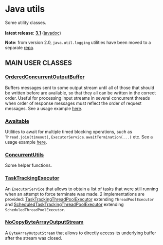 # Java utils

Some utility classes.<br/>
<br/>
**latest release: [3.1](https://search.maven.org/artifact/pl.morgwai.base/java-utils/3.1/jar)**
([javadoc](https://javadoc.io/doc/pl.morgwai.base/java-utils/3.1))

**Note:** from version 2.0, `java.util.logging` utilities have been moved to a separate [repo](https://github.com/morgwai/jul-utils).

## MAIN USER CLASSES

### [OrderedConcurrentOutputBuffer](src/main/java/pl/morgwai/base/utils/concurrent/OrderedConcurrentOutputBuffer.java)
Buffers messages sent to some output stream until all of those that should be written before are available, so that they all can be written in the correct order. Useful for processing input streams in several concurrent threads when order of response messages must reflect the order of request messages. See a usage example [here](https://github.com/morgwai/grpc-utils/blob/v6.0/src/main/java/pl/morgwai/base/grpc/utils/OrderedConcurrentInboundObserver.java).

### [Awaitable](src/main/java/pl/morgwai/base/utils/concurrent/Awaitable.java)
Utilities to await for multiple timed blocking operations, such as `Thread.join(timeout)`, `ExecutorService.awaitTermination(...)` etc. See a usage example [here](https://github.com/morgwai/grpc-utils/blob/v6.0/sample/src/main/java/pl/morgwai/samples/grpc/utils/SqueezedServer.java#L488-L497).

### [ConcurrentUtils](src/main/java/pl/morgwai/base/utils/concurrent/ConcurrentUtils.java)
Some helper functions.

### [TaskTrackingExecutor](src/main/java/pl/morgwai/base/utils/concurrent/TaskTrackingExecutor.java)
An `ExecutorService` that allows to obtain a list of tasks that were still running when an attempt to force terminate was made. 2 implementations are provided: [TaskTrackingThreadPoolExecutor](src/main/java/pl/morgwai/base/utils/concurrent/TaskTrackingThreadPoolExecutor.java) extending `ThreadPoolExecutor` and [ScheduledTaskTrackingThreadPoolExecutor](src/main/java/pl/morgwai/base/utils/concurrent/ScheduledTaskTrackingThreadPoolExecutor.java) extending `ScheduledThreadPoolExecutor`.

### [NoCopyByteArrayOutputStream](src/main/java/pl/morgwai/base/utils/io/NoCopyByteArrayOutputStream.java)
A `ByteArrayOutputStream` that allows to directly access its underlying buffer after the stream was closed.
